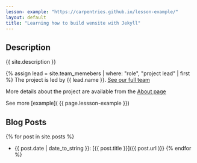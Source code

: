 ```yaml
---
lesson- example: "https://carpentries.github.io/lesson-example/" 
layout: default
title: "Learning how to build wensite with Jekyll"
---
```



## Description
{{ site.description }}

{% assign lead = site.team_memebers | where: "role", "project lead" | first %}
The project is led by {{ lead.name }}.
[See our full team](about#team)

More details about the project are available from the [About page](about.md)

See more [example]( {{ page.lessson-example }})

## Blog Posts

{% for post in site.posts %}
- {{ post.date | date_to_string }}: [{{ post.title }}]({{ post.url )}}
{% endfor %}





